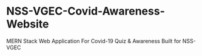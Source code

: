 # NSS-VGEC-Covid-Awareness-Website
MERN Stack Web Application For Covid-19 Quiz &amp; Awareness Built for NSS-VGEC
